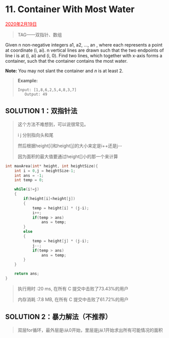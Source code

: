 # 11. Container With Most Water

<font color = #FF0000><u>2020年2月19日</u></font>

> TAG——双指针、数组

Given n non-negative integers a1, a2, ..., an , where each represents a point at coordinate (i, ai). n vertical lines are drawn such that the two endpoints of line i is at (i, ai) and (i, 0). Find two lines, which together with x-axis forms a container, such that the container contains the most water.

**Note:** You may not slant the container and *n* is at least 2.

> **Example:**
>
> ```
>Input: [1,8,6,2,5,4,8,3,7]
>    Output: 49
>    ```

## SOLUTION  1：双指针法

> 这个方法不难想到，可以说很常见。
>
> i j 分别指向头和尾
>
> 然后根据height[i]和height[j]的大小来定是i++还是j--
>
> 因为面积的最大值要通过height[]小的那一个来计算

```c++
int maxArea(int* height, int heightSize){
    int i = 0,j = heightSize-1;
    int ans = -1;
    int temp = 0;

    while(i!=j)
    {
        if(height[i]<height[j])
        {
            temp = height[i] * (j-i);
            i++;
            if(temp > ans)
                ans = temp;
        }
        else
        {
            temp = height[j] * (j-i);
            j--;
            if(temp > ans)
                ans = temp;
        }
    }

    return ans;
}
```

> 执行用时 :20 ms, 在所有 C 提交中击败了73.43%的用户
>
> 内存消耗 :7.8 MB, 在所有 C 提交中击败了61.72%的用户

## SOLUTION 2：暴力解法（不推荐）

> 双层for循环，最外层是i从0开始，里层是j从1开始求出所有可能情况的面积
